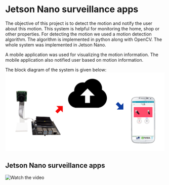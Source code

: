 # Jetson Nano surveillance apps

The objective of this project is to detect the motion and notify the user about this motion. This system is helpful for monitoring the home, shop or other properties. For detecting the motion we used a motion detection algorithm. The algorithm is implemented in python along with OpenCV. The whole system was implemented in Jetson Nano.

A mobile application was used for visualizing the motion information. The mobile application also notified user based on motion information.

The block diagram of the system is given below:</br>
![Block Diagram](https://github.com/Mohammadsalahuddin/jetsonApps/blob/master/Block-Diagram.png)

## Jetson Nano surveillance apps
![Watch the video](https://www.youtube.com/watch?v=WoeEEPih42Y)
